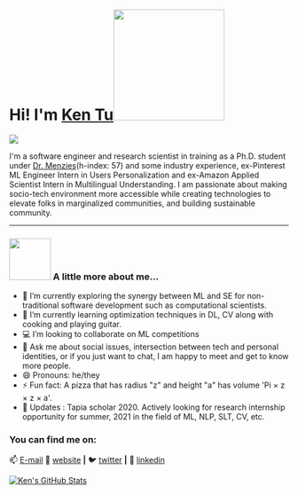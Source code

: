<h1> Hi! I'm <a href="http://kentu.us" target="_blank">Ken Tu</a><img src="https://media.giphy.com/media/bcKmIWkUMCjVm/giphy.gif" width="200"></h1>

![](https://visitor-badge.glitch.me/badge?page_id=HuyTu7)

<!--
**HuyTu7/HuyTu7** is a ✨ _special_ ✨ repository because its `README.md` (this file) appears on your GitHub profile. --> 
I'm a software engineer and research scientist in training as a Ph.D. student under [Dr. Menzies](http://menzies.us/)(h-index: 57) and some industry experience, ex-Pinterest ML Engineer Intern in Users Personalization and ex-Amazon Applied Scientist Intern in Multilingual Understanding. I am passionate about making socio-tech environment more accessible while creating technologies to elevate folks in marginalized communities, and building sustainable community. 

---

### <img src="https://media.giphy.com/media/VgCDAzcKvsR6OM0uWg/giphy.gif" width="75"> A little more about me... 

- 🔭 I’m currently exploring the synergy between ML and SE for non-traditional software development such as computational scientists.
- 🌱 I’m currently learning optimization techniques in DL, CV along with cooking and playing guitar.
- 💻 I’m looking to collaborate on ML competitions
- 💬 Ask me about social issues, intersection between tech and personal identities, or if you just want to chat, I am happy to meet and get to know more people. 
- 😄 Pronouns: he/they
- ⚡ Fun fact: A pizza that has radius "z" and height "a" has volume 'Pi × z × z × a'. 
- 👯 Updates : Tapia scholar 2020. Actively looking for research internship opportunity for summer, 2021 in the field of ML, NLP, SLT, CV, etc.


### You can find me on:
📫 [E-mail](mailto:hqtu@ncsu.edu?subject=[GitHub]%20Source%20Readme)
🏡 [website][website] **|** 
🐦 [twitter][twitter] **|** 
👔 [linkedin][linkedin]


[banner]: https://raw.githubusercontent.com/bradgarropy/bradgarropy/master/banner.png
[website]: http://kentu.us
[twitter]: https://twitter.com/brownKT7
[linkedin]: https://www.linkedin.com/in/huytu/


[![Ken's GitHub Stats](https://github-readme-stats.anuraghazra1.vercel.app/api?username=nischalstha&show_icons=true&title_color=fff&icon_color=79ff97&text_color=9f9f9f&bg_color=151515)](https://github-readme-stats.vercel.app/api?username=HuyTu7)
